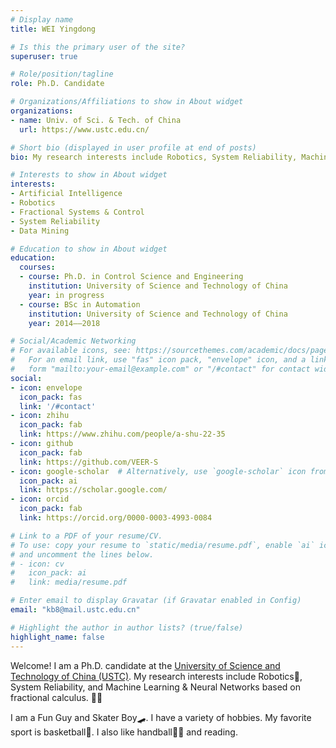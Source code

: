 ```yaml
---
# Display name
title: WEI Yingdong

# Is this the primary user of the site?
superuser: true

# Role/position/tagline
role: Ph.D. Candidate

# Organizations/Affiliations to show in About widget
organizations:
- name: Univ. of Sci. & Tech. of China
  url: https://www.ustc.edu.cn/

# Short bio (displayed in user profile at end of posts)
bio: My research interests include Robotics, System Reliability, Machine Learning and Neural Networks based on fractional calculus.

# Interests to show in About widget
interests:
- Artificial Intelligence
- Robotics
- Fractional Systems & Control
- System Reliability
- Data Mining

# Education to show in About widget
education:
  courses:
  - course: Ph.D. in Control Science and Engineering
    institution: University of Science and Technology of China
    year: in progress
  - course: BSc in Automation
    institution: University of Science and Technology of China
    year: 2014——2018

# Social/Academic Networking
# For available icons, see: https://sourcethemes.com/academic/docs/page-builder/#icons
#   For an email link, use "fas" icon pack, "envelope" icon, and a link in the
#   form "mailto:your-email@example.com" or "/#contact" for contact widget.
social:
- icon: envelope
  icon_pack: fas
  link: '/#contact'
- icon: zhihu
  icon_pack: fab
  link: https://www.zhihu.com/people/a-shu-22-35
- icon: github
  icon_pack: fab
  link: https://github.com/VEER-S
- icon: google-scholar  # Alternatively, use `google-scholar` icon from `ai` icon pack
  icon_pack: ai
  link: https://scholar.google.com/
- icon: orcid
  icon_pack: fab
  link: https://orcid.org/0000-0003-4993-0084

# Link to a PDF of your resume/CV.
# To use: copy your resume to `static/media/resume.pdf`, enable `ai` icons in `params.toml`, 
# and uncomment the lines below.
# - icon: cv
#   icon_pack: ai
#   link: media/resume.pdf

# Enter email to display Gravatar (if Gravatar enabled in Config)
email: "kb8@mail.ustc.edu.cn"

# Highlight the author in author lists? (true/false)
highlight_name: false
---
```


Welcome! I am a Ph.D. candidate at the [University of Science and Technology of China (USTC)](https://www.ustc.edu.cn/). My research interests include Robotics:robot:, System Reliability, and Machine Learning & Neural Networks based on fractional calculus. :technologist:

I am a Fun Guy and Skater Boy:skateboard:. I have a variety of hobbies. My favorite sport is basketball:basketball:. I also like handball:man_playing_handball: and reading.
